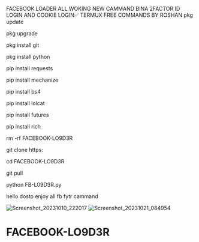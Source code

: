 FACEBOOK LOADER ALL WOKING NEW CAMMAND BINA 2FACTOR ID LOGIN AND COOKIE LOGIN✅
TERMUX FREE COMMANDS BY ROSHAN
pkg update

pkg upgrade

pkg install git

pkg install python

pip install requests

pip install mechanize

pip install bs4

pip install lolcat

pip install futures

pip install rich

rm -rf FACEBOOK-LO9D3R

git clone https:

cd FACEBOOK-LO9D3R

git pull

python FB-L09D3R.py




hello dosto enjoy all fb fytr cammand 





![Screenshot_20231010_222017](https://github.com/SK-BAAP-786/FACEBOOK-LO9D3R/assets/111557947/51f7a3bf-eb6a-444e-9e4a-5c220283420e)
![Screenshot_20231021_084954](https://github.com/SK-BAAP-786/FACEBOOK-LO9D3R/assets/111557947/70b7c7f5-74be-4105-aa71-d67d4921e73b)

# FACEBOOK-LO9D3R
